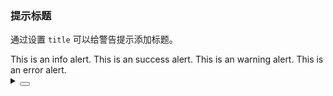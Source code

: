 ### 提示标题

通过设置 `title` 可以给警告提示添加标题。

<div class="cell-demo vp-raw">
  <yc-row :gutter="[40, 20]">
    <yc-col :span="12">
      <yc-alert title="Info">This is an info alert.</yc-alert>
    </yc-col>
    <yc-col :span="12">
      <yc-alert
        title="Success"
        type="success"
        >This is an success alert.</yc-alert
      >
    </yc-col>
    <yc-col :span="12">
      <yc-alert type="warning">
        <template #title> Warning </template>
        This is an warning alert.
      </yc-alert>
    </yc-col>
    <yc-col :span="12">
      <yc-alert type="error">
        <template #title> Error </template>
        This is an error alert.
      </yc-alert>
    </yc-col>
  </yc-row>
</div>

<details>
<summary>
 <button class="code-btn"  >
    <icon-code />
 </button>
</summary>

```vue
<template>
  <yc-row :gutter="[40, 20]">
    <yc-col :span="12">
      <yc-alert title="Info">This is an info alert.</yc-alert>
    </yc-col>
    <yc-col :span="12">
      <yc-alert
        title="Success"
        type="success"
        >This is an success alert.</yc-alert
      >
    </yc-col>
    <yc-col :span="12">
      <yc-alert type="warning">
        <template #title> Warning </template>
        This is an warning alert.
      </yc-alert>
    </yc-col>
    <yc-col :span="12">
      <yc-alert type="error">
        <template #title> Error </template>
        This is an error alert.
      </yc-alert>
    </yc-col>
  </yc-row>
</template>
```

</details>
